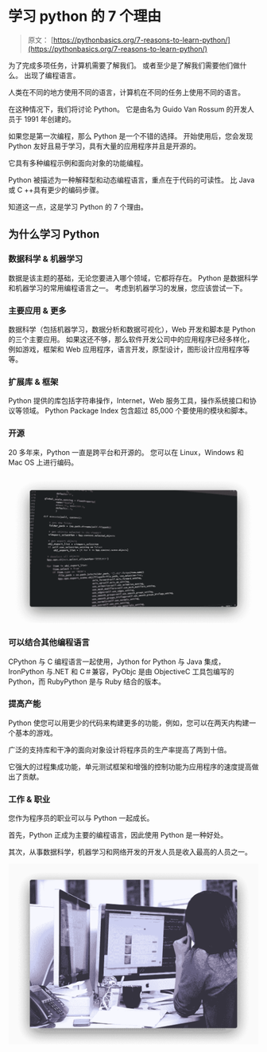 # 学习 python 的 7 个理由

> 原文： [https://pythonbasics.org/7-reasons-to-learn-python/](https://pythonbasics.org/7-reasons-to-learn-python/)

为了完成多项任务，计算机需要了解我们。 或者至少是了解我们需要他们做什么。 出现了编程语言。

人类在不同的地方使用不同的语言，计算机在不同的任务上使用不同的语言。

在这种情况下，我们将讨论 Python。 它是由名为 Guido Van Rossum 的开发人员于 1991 年创建的。

如果您是第一次编程，那么 Python 是一个不错的选择。 开始使用后，您会发现 Python 友好且易于学习，具有大量的应用程序并且是开源的。

它具有多种编程示例和面向对象的功能编程。

Python 被描述为一种解释型和动态编程语言，重点在于代码的可读性。 比 Java 或 C ++具有更少的编码步骤。

知道这一点，这是学习 Python 的 7 个理由。



## 为什么学习 Python

### 数据科学 & 机器学习

数据是该主题的基础，无论您要进入哪个领域，它都将存在。 Python 是数据科学和机器学习的常用编程语言之一。 考虑到机器学习的发展，您应该尝试一下。

### 主要应用 & 更多

数据科学（包括机器学习，数据分析和数据可视化），Web 开发和脚本是 Python 的三个主要应用。 如果这还不够，那么软件开发公司中的应用程序已经多样化，例如游戏，框架和 Web 应用程序，语言开发，原型设计，图形设计应用程序等等。

### 扩展库 & 框架

Python 提供的库包括字符串操作，Internet，Web 服务工具，操作系统接口和协议等领域。 Python Package Index 包含超过 85,000 个要使用的模块和脚本。

### 开源

20 多年来，Python 一直是跨平台和开源的。 您可以在 Linux，Windows 和 Mac OS 上进行编码。

![python programming](img/2f3c943a5c5e6309dc82d8e9cec78f8f.jpg)

### 可以结合其他编程语言

CPython 与 C 编程语言一起使用，Jython for Python 与 Java 集成，IronPython 与.NET 和 C＃兼容，PyObjc 是由 ObjectiveC 工具包编写的 Python，而 RubyPython 是与 Ruby 结合的版本。

### 提高产能

Python 使您可以用更少的代码来构建更多的功能，例如，您可以在两天内构建一个基本的游戏。

广泛的支持库和干净的面向对象设计将程序员的生产率提高了两到十倍。

它强大的过程集成功能，单元测试框架和增强的控制功能为应用程序的速度提高做出了贡献。

### 工作 & 职业

您作为程序员的职业可以与 Python 一起成长。

首先，Python 正成为主要的编程语言，因此使用 Python 是一种好处。

其次，从事数据科学，机器学习和网络开发的开发人员是收入最高的人员之一。

![python career](img/4d5254ecc51f45a1300f4157eda157be.jpg)